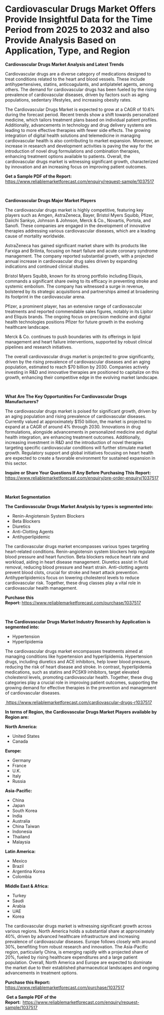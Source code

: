 <p><h1>Cardiovascular Drugs Market Offers Provide Insightful Data for the Time Period from 2025 to 2032 and also Provide Analysis Based on Application, Type, and Region</h1></p><p><strong>Cardiovascular Drugs Market Analysis and Latest Trends</strong></p>
<p><p>Cardiovascular drugs are a diverse category of medications designed to treat conditions related to the heart and blood vessels. These include antihypertensives, statins, anticoagulants, and antiplatelet agents, among others. The demand for cardiovascular drugs has been fueled by the rising prevalence of cardiovascular diseases, driven by factors such as aging populations, sedentary lifestyles, and increasing obesity rates. </p><p>The Cardiovascular Drugs Market is expected to grow at a CAGR of 10.6% during the forecast period. Recent trends show a shift towards personalized medicine, which tailors treatment plans based on individual patient profiles. Additionally, advancements in technology and drug delivery systems are leading to more effective therapies with fewer side effects. The growing integration of digital health solutions and telemedicine in managing cardiovascular health is also contributing to market expansion. Moreover, an increase in research and development activities is paving the way for the introduction of novel drug formulations and combination therapies, enhancing treatment options available to patients. Overall, the cardiovascular drugs market is witnessing significant growth, characterized by innovation and an increasing focus on improving patient outcomes.</p></p>
<p><strong>Get a Sample PDF of the Report:&nbsp;</strong> <a href="https://www.reliablemarketforecast.com/enquiry/request-sample/1037517?utm_campaign=2889&utm_medium=2&utm_source=Github&utm_content=ia&utm_term=19042025&utm_id=cardiovascular-drugs">https://www.reliablemarketforecast.com/enquiry/request-sample/1037517</a></p>
<p>&nbsp;</p>
<p><strong>Cardiovascular Drugs Major Market Players</strong></p>
<p><p>The cardiovascular drugs market is highly competitive, featuring key players such as Amgen, AstraZeneca, Bayer, Bristol Myers Squibb, Pfizer, Daiichi Sankyo, Johnson & Johnson, Merck & Co., Novartis, Portola, and Sanofi. These companies are engaged in the development of innovative therapies addressing various cardiovascular diseases, which are a leading cause of mortality worldwide.</p><p>AstraZeneca has gained significant market share with its products like Farxiga and Brilinta, focusing on heart failure and acute coronary syndrome management. The company reported substantial growth, with a projected annual increase in cardiovascular drug sales driven by expanding indications and continued clinical studies.</p><p>Bristol Myers Squibb, known for its strong portfolio including Eliquis, commands a significant share owing to its efficacy in preventing stroke and systemic embolism. The company has witnessed a surge in revenue, bolstered by its strategic acquisitions and partnerships aimed at broadening its footprint in the cardiovascular arena.</p><p>Pfizer, a prominent player, has an extensive range of cardiovascular treatments and reported commendable sales figures, notably in its Lipitor and Eliquis brands. The ongoing focus on precision medicine and digital health technologies positions Pfizer for future growth in the evolving healthcare landscape.</p><p>Merck & Co. continues to push boundaries with its offerings in lipid management and heart failure interventions, supported by robust clinical pipelines and research initiatives.</p><p>The overall cardiovascular drugs market is projected to grow significantly, driven by the rising prevalence of cardiovascular diseases and an aging population, estimated to reach $70 billion by 2030. Companies actively investing in R&D and innovative therapies are positioned to capitalize on this growth, enhancing their competitive edge in the evolving market landscape.</p></p>
<p>&nbsp;</p>
<p><strong>What Are The Key Opportunities For Cardiovascular Drugs Manufacturers?</strong></p>
<p><p>The cardiovascular drugs market is poised for significant growth, driven by an aging population and rising prevalence of cardiovascular diseases. Currently valued at approximately $150 billion, the market is projected to expand at a CAGR of around 4% through 2030. Innovations in drug formulations, alongside advancements in personalized medicine and digital health integration, are enhancing treatment outcomes. Additionally, increasing investment in R&D and the introduction of novel therapies targeting specific cardiovascular conditions will further stimulate market growth. Regulatory support and global initiatives focusing on heart health are expected to create a favorable environment for sustained expansion in this sector.</p></p>
<p><strong>Inquire or Share Your Questions If Any Before Purchasing This Report:</strong> <a href="https://www.reliablemarketforecast.com/enquiry/pre-order-enquiry/1037517?utm_campaign=2889&utm_medium=2&utm_source=Github&utm_content=ia&utm_term=19042025&utm_id=cardiovascular-drugs">https://www.reliablemarketforecast.com/enquiry/pre-order-enquiry/1037517</a></p>
<p>&nbsp;</p>
<p><strong>Market Segmentation</strong></p>
<p><strong>The Cardiovascular Drugs Market Analysis by types is segmented into:</strong></p>
<p><ul><li>Renin-Angiotensin System Blockers</li><li>Beta Blockers</li><li>Diuretics</li><li>Anti-Clotting Agents</li><li>Antihyperlipidemic</li></ul></p>
<p><p>The cardiovascular drugs market encompasses various types targeting heart-related conditions. Renin-angiotensin system blockers help regulate blood pressure and heart function. Beta blockers reduce heart rate and workload, aiding in heart disease management. Diuretics assist in fluid removal, reducing blood pressure and heart strain. Anti-clotting agents prevent blood clots, crucial for stroke and heart attack prevention. Antihyperlipidemics focus on lowering cholesterol levels to reduce cardiovascular risk. Together, these drug classes play a vital role in cardiovascular health management.</p></p>
<p><strong>Purchase this Report:&nbsp;</strong><a href="https://www.reliablemarketforecast.com/purchase/1037517?utm_campaign=2889&utm_medium=2&utm_source=Github&utm_content=ia&utm_term=19042025&utm_id=cardiovascular-drugs">https://www.reliablemarketforecast.com/purchase/1037517</a></p>
<p>&nbsp;</p>
<p><strong>The Cardiovascular Drugs Market Industry Research by Application is segmented into:</strong></p>
<p><ul><li>Hypertension</li><li>Hyperlipidemia</li></ul></p>
<p><p>The cardiovascular drugs market encompasses treatments aimed at managing conditions like hypertension and hyperlipidemia. Hypertension drugs, including diuretics and ACE inhibitors, help lower blood pressure, reducing the risk of heart disease and stroke. In contrast, hyperlipidemia medications, such as statins and PCSK9 inhibitors, target elevated cholesterol levels, promoting cardiovascular health. Together, these drug categories play a crucial role in improving patient outcomes, supporting the growing demand for effective therapies in the prevention and management of cardiovascular diseases.</p></p>
<p><a href="https://www.reliablemarketforecast.com/cardiovascular-drugs-r1037517?utm_campaign=2889&utm_medium=2&utm_source=Github&utm_content=ia&utm_term=19042025&utm_id=cardiovascular-drugs">&nbsp;https://www.reliablemarketforecast.com/cardiovascular-drugs-r1037517</a></p>
<p><strong>In terms of Region, the Cardiovascular Drugs Market Players available by Region are:</strong></p>
<p>
    <p> <strong> North America: </strong>
        <ul>
            <li>United States</li>
            <li>Canada</li>
        </ul>
        </p> 
    <p> <strong> Europe: </strong>
        <ul>
            <li>Germany</li>
            <li>France</li>
            <li>U.K.</li>
            <li>Italy</li>
            <li>Russia</li>
        </ul>
        </p> 
    <p> <strong> Asia-Pacific: </strong>
        <ul>
            <li>China</li>
            <li>Japan</li>
            <li>South Korea</li>
            <li>India</li>
            <li>Australia</li>
            <li>China Taiwan</li>
            <li>Indonesia</li>
            <li>Thailand</li>
            <li>Malaysia</li>
        </ul>
        </p> 
    <p> <strong> Latin America: </strong>
        <ul>
            <li>Mexico</li>
            <li>Brazil</li>
            <li>Argentina Korea</li>
            <li>Colombia</li>
        </ul>
        </p> 
    <p> <strong> Middle East & Africa: </strong>
        <ul>
            <li>Turkey</li>
            <li>Saudi</li>
            <li>Arabia</li>
            <li>UAE</li>
            <li>Korea</li>
        </ul>
    </p>
    </p>
<p><p>The cardiovascular drugs market is witnessing significant growth across various regions. North America holds a substantial share at approximately 40%, driven by advanced healthcare infrastructure and increasing prevalence of cardiovascular diseases. Europe follows closely with around 30%, benefiting from robust research and innovation. The Asia-Pacific region, particularly China, is emerging rapidly with a projected share of 20%, fueled by rising healthcare expenditures and a large patient population. Overall, North America and Europe are expected to dominate the market due to their established pharmaceutical landscapes and ongoing advancements in treatment options.</p></p>
<p><strong>Purchase this Report: </strong><a href="https://www.reliablemarketforecast.com/purchase/1037517?utm_campaign=2889&utm_medium=2&utm_source=Github&utm_content=ia&utm_term=19042025&utm_id=cardiovascular-drugs">https://www.reliablemarketforecast.com/purchase/1037517</a></p>
<p>&nbsp;<strong>Get a Sample PDF of the Report:&nbsp;&nbsp;</strong><a href="https://www.reliablemarketforecast.com/enquiry/request-sample/1037517?utm_campaign=2889&utm_medium=2&utm_source=Github&utm_content=ia&utm_term=19042025&utm_id=cardiovascular-drugs">https://www.reliablemarketforecast.com/enquiry/request-sample/1037517</a></p>
<p><strong></strong></p>
<p><p></p><p></p><p></p></p>